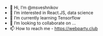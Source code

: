 - 👋 Hi, I’m @msveshnikov
- 👀 I’m interested in React.JS, data science
- 🌱 I’m currently learning Tensorflow
- 💞️ I’m looking to collaborate on ...
- 📫 How to reach me - https://webparty.club

<!---
msveshnikov/msveshnikov is a ✨ special ✨ repository because its `README.md` (this file) appears on your GitHub profile.
You can click the Preview link to take a look at your changes.
--->
